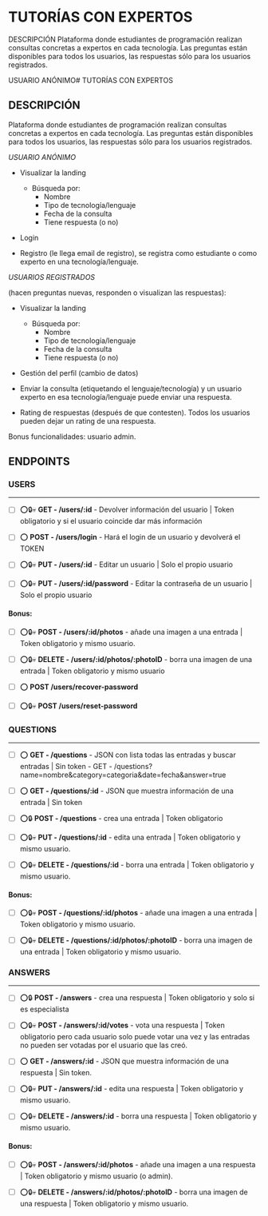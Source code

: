 
# TUTORÍAS CON EXPERTOS

DESCRIPCIÓN
Plataforma donde estudiantes de programación realizan consultas concretas a expertos en cada
tecnología. Las preguntas están disponibles para todos los usuarios, las respuestas sólo para los
usuarios registrados.

USUARIO ANÓNIMO# TUTORÍAS CON EXPERTOS

## DESCRIPCIÓN
Plataforma donde estudiantes de programación realizan consultas    concretas a expertos en cada tecnología.  Las preguntas están    disponibles para todos los usuarios, las respuestas sólo para los  usuarios registrados.

*USUARIO ANÓNIMO*

 - Visualizar la landing
	 - Búsqueda por:
        - Nombre
        - Tipo de tecnología/lenguaje
        - Fecha de la consulta
        - Tiene respuesta (o no)
  
- Login
  
- Registro (le llega email de registro), se registra como estudiante o como experto en una
tecnología/lenguaje.

*USUARIOS REGISTRADOS* 

(hacen preguntas nuevas, responden o visualizan las respuestas):

  - Visualizar la landing
	 - Búsqueda por:
        - Nombre
        - Tipo de tecnología/lenguaje
        - Fecha de la consulta
        - Tiene respuesta (o no)
  
- Gestión del perfil (cambio de datos)
  
- Enviar la consulta (etiquetando el lenguaje/tecnología) y un usuario experto en esa
tecnología/lenguaje puede enviar una respuesta.

- Rating de respuestas (después de que contesten). Todos los usuarios pueden dejar un
rating de una respuesta.

Bonus funcionalidades:
      usuario admin.

## ENDPOINTS

### USERS
---

 - [ ] ⭕️🔒️💀️ **GET - /users/:id** - Devolver información del usuario
       | Token obligatorio y si el usuario coincide dar más información

 - [ ] ⭕️ **POST - /users/login** - Hará el login de un usuario y
       devolverá el TOKEN
       
 - [ ] ⭕️🔒️💀️ **PUT - /users/:id** - Editar un usuario | Solo el
       propio usuario

 - [ ] ⭕️🔒️💀️ **PUT - /users/:id/password** - Editar la contraseña de un usuario | Solo el propio usuario

#### Bonus:

- [ ] ⭕️🔒️💀️ **POST - /users/:id/photos** - añade una imagen a una entrada | Token obligatorio y mismo usuario.

- [ ] ⭕️🔒️💀️ **DELETE - /users/:id/photos/:photoID** - borra una imagen de una entrada | Token obligatorio y mismo usuario

- [ ] ⭕️ **POST /users/recover-password**

- [ ] ⭕️🔒️💀️ **POST /users/reset-password**
  

### QUESTIONS
---
- [ ] ⭕️ **GET - /questions** - JSON con lista todas las entradas y buscar entradas | Sin token - GET - /questions?name=nombre&category=categoria&date=fecha&answer=true
  
- [ ] ⭕️ **GET - /questions/:id** - JSON que muestra información de una entrada | Sin token

- [ ] ⭕️🔒️ **POST - /questions** - crea una entrada | Token obligatorio

- [ ] ⭕️🔒️💀️ **PUT - /questions/:id** - edita una entrada | Token obligatorio y mismo usuario.

- [ ] ⭕️🔒️💀️ **DELETE - /questions/:id** - borra una entrada | Token obligatorio y mismo usuario.

#### Bonus:

 - [ ] ⭕️🔒️💀️ **POST - /questions/:id/photos** - añade una imagen a una entrada | Token obligatorio y mismo usuario.
 
- [ ] ⭕️🔒️💀️ **DELETE - /questions/:id/photos/:photoID** - borra una imagen de una entrada | Token obligatorio y mismo usuario.
### ANSWERS
---

 - [ ] ⭕️🔒️ **POST - /answers** - crea una respuesta | Token obligatorio y
       solo si es especialista

 - [ ] ⭕️🔒️💀️ **POST - /answers/:id/votes** - vota una respuesta | Token
       obligatorio pero cada usuario solo puede votar una vez y las
       entradas no pueden ser votadas por el usuario que las creó.

 - [ ] ⭕️ **GET - /answers/:id** - JSON que muestra información de una
       respuesta | Sin token.

 - [ ] ⭕️🔒️💀️ **PUT - /answers/:id** - edita una
       respuesta | Token obligatorio y mismo usuario.

 - [ ] ⭕️🔒️💀️ **DELETE - /answers/:id** - borra una respuesta | Token
       obligatorio y mismo usuario.

#### Bonus:

 - [ ] ⭕️🔒️💀️ **POST - /answers/:id/photos** - añade una imagen a una
       respuesta | Token obligatorio y mismo usuario (o admin).

 - [ ] ⭕️🔒️💀️ **DELETE - /answers/:id/photos/:photoID** - borra una imagen
       de una respuesta | Token obligatorio y mismo usuario.
